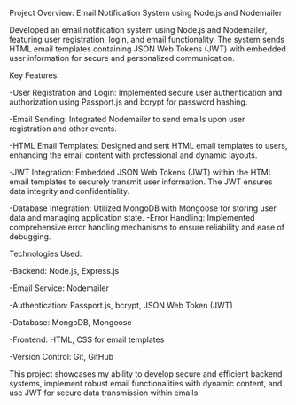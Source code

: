 Project Overview: Email Notification System using Node.js and Nodemailer

Developed an email notification system using Node.js and Nodemailer, featuring user registration, login, and email functionality. The system sends HTML email templates containing JSON Web Tokens (JWT) with embedded user information for secure and personalized communication.

Key Features:

-User Registration and Login: Implemented secure user authentication and authorization using Passport.js and bcrypt for password hashing.

-Email Sending: Integrated Nodemailer to send emails upon user registration and other events.

-HTML Email Templates: Designed and sent HTML email templates to users, enhancing the email content with professional and dynamic layouts.

-JWT Integration: Embedded JSON Web Tokens (JWT) within the HTML email templates to securely transmit user information. The JWT ensures data integrity and confidentiality.

-Database Integration: Utilized MongoDB with Mongoose for storing user data and managing application state.
-Error Handling: Implemented comprehensive error handling mechanisms to ensure reliability and ease of debugging.

Technologies Used:

-Backend: Node.js, Express.js

-Email Service: Nodemailer

-Authentication: Passport.js, bcrypt, JSON Web Token (JWT)

-Database: MongoDB, Mongoose

-Frontend: HTML, CSS for email templates

-Version Control: Git, GitHub


This project showcases my ability to develop secure and efficient backend systems, implement robust email functionalities with dynamic content, and use JWT for secure data transmission within emails.








